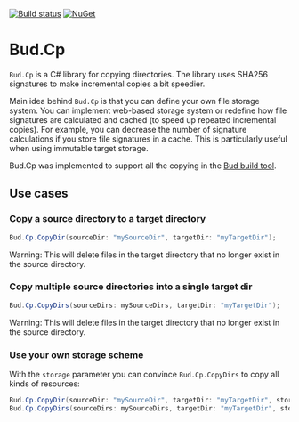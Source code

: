 [![Build status](https://ci.appveyor.com/api/projects/status/o6n3jbawcrj2wxp2/branch/master?svg=true)](https://ci.appveyor.com/project/urbas/bud-cp/branch/master)
 [![NuGet](https://img.shields.io/nuget/v/Bud.Cp.svg)](https://www.nuget.org/packages/Bud.Cp/)



# Bud.Cp

`Bud.Cp` is a C# library for copying directories. The library uses SHA256 signatures to make incremental copies a bit speedier.

Main idea behind `Bud.Cp` is that you can define your own file storage system.  You can implement web-based storage system or redefine how file signatures are calculated and cached (to speed up repeated incremental copies). For example, you can decrease the number of signature calculations if you store file signatures in a cache. This is particularly useful when using immutable target storage.

Bud.Cp was implemented to support all the copying in the [Bud build tool](https://github.com/urbas/bud).


## Use cases


### Copy a source directory to a target directory

```csharp
Bud.Cp.CopyDir(sourceDir: "mySourceDir", targetDir: "myTargetDir");
```

Warning: This will delete files in the target directory that no longer exist in the source directory.


### Copy multiple source directories into a single target dir

```csharp
Bud.Cp.CopyDirs(sourceDirs: mySourceDirs, targetDir: "myTargetDir");
```

Warning: This will delete files in the target directory that no longer exist in the source directory.


### Use your own storage scheme

With the `storage` parameter you can convince `Bud.Cp.CopyDirs` to copy all kinds of resources:

```csharp
Bud.Cp.CopyDir(sourceDir: "mySourceDir", targetDir: "myTargetDir", storage: new MyWebStorage());
Bud.Cp.CopyDirs(sourceDirs: mySourceDirs, targetDir: "myTargetDir", storage: new MyWebStorage());
```
